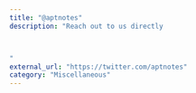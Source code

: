 ```yaml
---
title: "@aptnotes"
description: "Reach out to us directly



"
external_url: "https://twitter.com/aptnotes"
category: "Miscellaneous"
---
```

